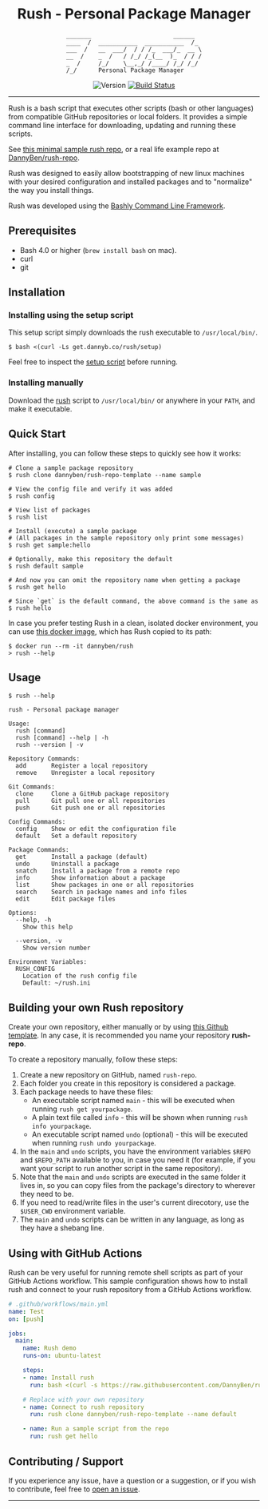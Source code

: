 <div align='center'>

Rush - Personal Package Manager
==================================================

```
_______                       ______  
____  /  ___________  ___________  /_ 
___  /   __  ___/  / / /_  ___/_  __ \
__  /    _  /   / /_/ /_(__  )_  / / /
_  /     /_/    \__,_/ /____/ /_/ /_/ 
/_/      Personal Package Manager     
```

![Version](https://img.shields.io/badge/version-0.5.6-blue.svg)
[![Build Status](https://github.com/DannyBen/rush-cli/workflows/Test/badge.svg)](https://github.com/DannyBen/rush-cli/actions?query=workflow%3ATest)

</div>

---

Rush is a bash script that executes other scripts (bash or other languages)
from compatible GitHub repositories or local folders. It provides a simple
command line interface for downloading, updating and running these scripts.

See [this minimal sample rush repo][sample], or a real life example
repo at [DannyBen/rush-repo][dannyben-repo].

Rush was designed to easily allow bootstrapping of new linux machines with 
your desired configuration and installed packages and to "normalize" the way
you install things.

Rush was developed using the [Bashly Command Line Framework][bashly].


Prerequisites
--------------------------------------------------

- Bash 4.0 or higher (`brew install bash` on mac).
- curl 
- git


Installation
--------------------------------------------------

### Installing using the setup script

This setup script simply downloads the rush executable to `/usr/local/bin/`.

```shell
$ bash <(curl -Ls get.dannyb.co/rush/setup)
```

Feel free to inspect the [setup script](setup) before running.


### Installing manually

Download the [rush](rush) script to `/usr/local/bin/` or anywhere in your
`PATH`, and make it executable.


Quick Start
--------------------------------------------------

After installing, you can follow these steps to quickly see how it works:

```shell
# Clone a sample package repository
$ rush clone dannyben/rush-repo-template --name sample

# View the config file and verify it was added
$ rush config

# View list of packages
$ rush list

# Install (execute) a sample package
# (All packages in the sample repository only print some messages)
$ rush get sample:hello 

# Optionally, make this repository the default
$ rush default sample

# And now you can omit the repository name when getting a package
$ rush get hello

# Since `get` is the default command, the above command is the same as
$ rush hello
```

In case you prefer testing Rush in a clean, isolated docker environment, you
can use [this docker image][docker-sandbox], which has Rush copied to its path:

    $ docker run --rm -it dannyben/rush
    > rush --help


Usage
--------------------------------------------------

```
$ rush --help

rush - Personal package manager

Usage:
  rush [command]
  rush [command] --help | -h
  rush --version | -v

Repository Commands:
  add       Register a local repository
  remove    Unregister a local repository

Git Commands:
  clone     Clone a GitHub package repository
  pull      Git pull one or all repositories
  push      Git push one or all repositories

Config Commands:
  config    Show or edit the configuration file
  default   Set a default repository

Package Commands:
  get       Install a package (default)
  undo      Uninstall a package
  snatch    Install a package from a remote repo
  info      Show information about a package
  list      Show packages in one or all repositories
  search    Search in package names and info files
  edit      Edit package files

Options:
  --help, -h
    Show this help

  --version, -v
    Show version number

Environment Variables:
  RUSH_CONFIG
    Location of the rush config file
    Default: ~/rush.ini
```


Building your own Rush repository
--------------------------------------------------

Create your own repository, either manually or by using
[this Github template][sample]. In any case, it is recommended you name your 
repository **rush-repo**.

To create a repository manually, follow these steps:

1. Create a new repository on GitHub, named `rush-repo`.
2. Each folder you create in this repository is considered a package.
3. Each package needs to have these files:
   - An executable script named `main` - this will be executed when running
     `rush get yourpackage`.
   - A plain text file called `info` - this will be shown when running
     `rush info yourpackage`.
   - An executable script named `undo` (optional) - this will be executed 
     when running `rush undo yourpackage`.
4. In the `main` and `undo` scripts, you have the environment variables
   `$REPO` and `$REPO_PATH` available to you, in case you need it (for
   example, if you want your script to run another script in the same
   repository).
5. Note that the `main` and `undo` scripts are executed in the same folder it
   lives in, so you can copy files from the package's directory to wherever
   they need to be.
6. If you need to read/write files in the user's current direcotory, use the
   `$USER_CWD` environment variable.
7. The `main` and `undo` scripts can be written in any language, as long as
   they have a shebang line.



Using with GitHub Actions
--------------------------------------------------

Rush can be very useful for running remote shell scripts as part of your
GitHub Actions workflow. This sample configuration shows how to install rush
and connect to your rush repository from a GitHub Actions workflow.

```yaml
# .github/workflows/main.yml
name: Test
on: [push]

jobs:
  main:
    name: Rush demo
    runs-on: ubuntu-latest

    steps:
    - name: Install rush
      run: bash <(curl -s https://raw.githubusercontent.com/DannyBen/rush-cli/master/setup)

    # Replace with your own repository
    - name: Connect to rush repository
      run: rush clone dannyben/rush-repo-template --name default

    - name: Run a sample script from the repo
      run: rush get hello
```

Contributing / Support
--------------------------------------------------

If you experience any issue, have a question or a suggestion, or if you wish
to contribute, feel free to [open an issue][issues].

---

[sample]: https://github.com/DannyBen/rush-repo-template
[dannyben-repo]: https://github.com/dannyben/rush-repo
[bashly]: https://github.com/dannyben/bashly
[docker-sandbox]: https://github.com/DannyBen/docker-rush-sandbox
[issues]: https://github.com/DannyBen/rush-cli/issues
